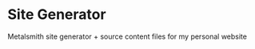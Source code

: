 Site Generator
=====================

Metalsmith site generator + source content files for my personal website
